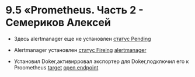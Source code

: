 # 9.5 «Prometheus. Часть 2 - Семериков Алексей
* Здесь alertmanager еще не установлен
[статус Pending](https://github.com/olimp85/prometheus-2/blob/main/pending.bmp)

* Alertmanager установлен
[статус Fireing](https://github.com/olimp85/prometheus-2/blob/main/firing.bmp)
[alertmanager](https://github.com/olimp85/prometheus-2/blob/main/alertmanager.bmp)

* Установил Doker,активирровал экспортер для Doker,подключил его к Proometheus
[target](https://github.com/olimp85/prometheus-2/blob/main/target.bmp)
[open endpoint](https://github.com/olimp85/prometheus-2/blob/main/endpoint.bmp)

